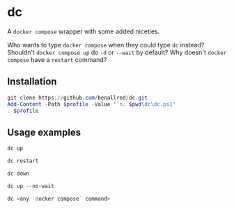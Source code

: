 # dc

A `docker compose` wrapper with some added niceties.

Who wants to type `docker compose` when they could type `dc` instead? Shouldn't `docker compose up` do `-d` or `--wait` by default? Why doesn't `docker compose` have a `restart` command?

## Installation

```powershell
git clone https://github.com/benallred/dc.git
Add-Content -Path $profile -Value "`n. $pwd\dc\dc.ps1"
. $profile
```

## Usage examples

```powershell
dc up

dc restart

dc down

dc up --no-wait

dc <any `docker compose` command>
```
